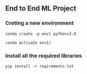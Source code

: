 ## End to End ML Project

### Creting a new environment
```
conda create -p env1 python=3.8

conda activate env1/
```

### Install all the required libraries
```
pip install -r reqirements.txt
```
